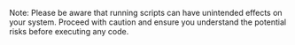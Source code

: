 Note: Please be aware that running scripts can have unintended effects on your system. Proceed with caution and ensure you understand the potential risks before executing any code.
